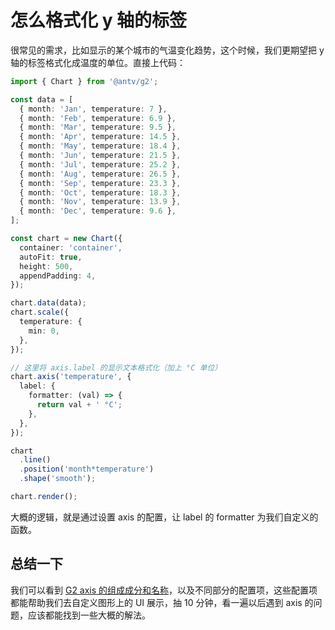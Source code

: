 # 怎么格式化 y 轴的标签

很常见的需求，比如显示的某个城市的气温变化趋势，这个时候，我们更期望把 y 轴的标签格式化成温度的单位。直接上代码：

```ts
import { Chart } from '@antv/g2';

const data = [
  { month: 'Jan', temperature: 7 },
  { month: 'Feb', temperature: 6.9 },
  { month: 'Mar', temperature: 9.5 },
  { month: 'Apr', temperature: 14.5 },
  { month: 'May', temperature: 18.4 },
  { month: 'Jun', temperature: 21.5 },
  { month: 'Jul', temperature: 25.2 },
  { month: 'Aug', temperature: 26.5 },
  { month: 'Sep', temperature: 23.3 },
  { month: 'Oct', temperature: 18.3 },
  { month: 'Nov', temperature: 13.9 },
  { month: 'Dec', temperature: 9.6 },
];

const chart = new Chart({
  container: 'container',
  autoFit: true,
  height: 500,
  appendPadding: 4,
});

chart.data(data);
chart.scale({
  temperature: {
    min: 0,
  },
});

// 这里将 axis.label 的显示文本格式化（加上 °C 单位）
chart.axis('temperature', {
  label: {
    formatter: (val) => {
      return val + ' °C';
    },
  },
});

chart
  .line()
  .position('month*temperature')
  .shape('smooth');

chart.render();
```

大概的逻辑，就是通过设置 axis 的配置，让 label 的 formatter 为我们自定义的函数。


## 总结一下

我们可以看到 [G2 axis 的组成成分和名称](https://g2.antv.vision/zh/docs/manual/concepts/component/axis)，以及不同部分的配置项，这些配置项都能帮助我们去自定义图形上的 UI 展示，抽 10 分钟，看一遍以后遇到 axis 的问题，应该都能找到一些大概的解法。
